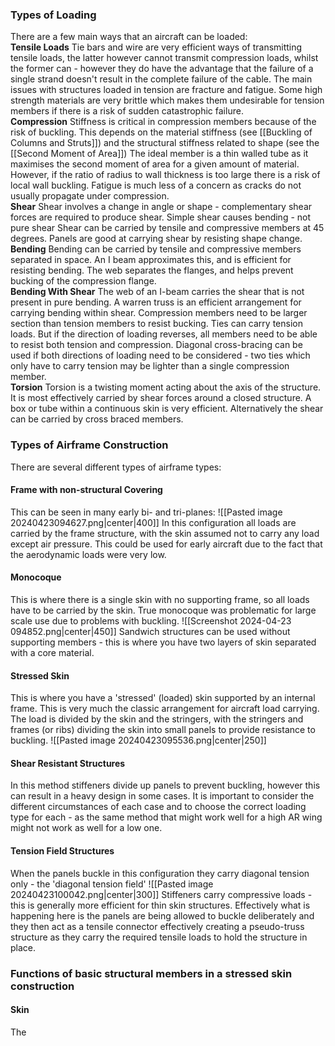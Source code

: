 ### Types of Loading
There are a few main ways that an aircraft can be loaded:
\
**Tensile Loads**
Tie bars and wire are very efficient ways of transmitting tensile loads, the latter however cannot transmit compression loads, whilst the former can - however they do have the advantage that the failure of a single strand doesn't result in the complete failure of the cable.
The main issues with structures loaded in tension are fracture and fatigue. Some high strength materials are very brittle which makes them undesirable for tension members if there is a risk of sudden catastrophic failure.
\
**Compression**
Stiffness is critical in compression members because of the risk of buckling. This depends on the material stiffness (see [[Buckling of Columns and Struts]]) and the structural stiffness related to shape (see the [[Second Moment of Area]])
The ideal member is a thin walled tube as it maximises the second moment of area for a given amount of material. However, if the ratio of radius to wall thickness is too large there is a risk of local wall buckling.
Fatigue is much less of a concern as cracks do not usually propagate under compression.
\
**Shear**
Shear involves a change in angle or shape - complementary shear forces are required to produce shear.
Simple shear causes bending - not pure shear
Shear can be carried by tensile and compressive members at 45 degrees. Panels are good at carrying shear by resisting shape change.
\
**Bending**
Bending can be carried by tensile and compressive members separated in space. An I beam approximates this, and is efficient for resisting bending. The web separates the flanges, and helps prevent bucking of the compression flange.
\
**Bending With Shear**
The web of an I-beam carries the shear that is not present in pure bending. A warren truss is an efficient arrangement for carrying bending within shear. Compression members need to be larger section than tension members to resist bucking. Ties can carry tension loads. But if the direction of loading reverses, all members need to be able to resist both tension and compression.
Diagonal cross-bracing can be used if both directions of loading need to be considered - two ties which only have to carry tension may be lighter than a single compression member.
\
**Torsion**
Torsion is a twisting moment acting about the axis of the structure. It is most effectively carried by shear forces around a closed structure. A box or tube within a continuous skin is very efficient. Alternatively the shear can be carried by cross braced members.
### Types of Airframe Construction
There are several different types of airframe types:
#### Frame with non-structural Covering
This can be seen in many early bi- and tri-planes:
![[Pasted image 20240423094627.png|center|400]]
In this configuration all loads are carried by the frame structure, with the skin assumed not to carry any load except air pressure. This could be used for early aircraft due to the fact that the aerodynamic loads were very low.
#### Monocoque
This is where there is a single skin with no supporting frame, so all loads have to be carried by the skin. True monocoque was problematic for large scale use due to problems with buckling.
![[Screenshot 2024-04-23 094852.png|center|450]]
Sandwich structures can be used without supporting members - this is where you have two layers of skin separated with a core material.
#### Stressed Skin
This is where you have a 'stressed' (loaded) skin supported by an internal frame. This is very much the classic arrangement for aircraft load carrying.
The load is divided by the skin and the stringers, with the stringers and frames (or ribs) dividing the skin into small panels to provide resistance to buckling.
![[Pasted image 20240423095536.png|center|250]]
#### Shear Resistant Structures
In this method stiffeners divide up panels to prevent buckling, however this can result in a heavy design in some cases.
It is important to consider the different circumstances of each case and to choose the correct loading type for each - as the same method that might work well for a high AR wing might not work as well for a low one.
#### Tension Field Structures
When the panels buckle in this configuration they carry diagonal tension only - the 'diagonal tension field'
![[Pasted image 20240423100042.png|center|300]]
Stiffeners carry compressive loads - this is generally more efficient for thin skin structures.
Effectively what is happening here is the panels are being allowed to buckle deliberately and they then act as a tensile connector effectively creating a pseudo-truss structure as they carry the required tensile loads to hold the structure in place.
### Functions of basic structural members in a stressed skin construction
#### Skin
The